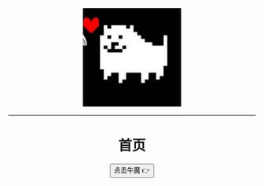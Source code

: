 <center>
        <img src="./assets/img/logo.png" width="200">
</center>

---

# <center>首页</center>

<center style="margin-top:1rem;">   
<button class="primary-btn"> 点击牛魔 👉 </button>
</center>

